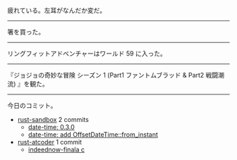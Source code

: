 疲れている。左耳がなんだか変だ。

---

箸を買った。

---

リングフィットアドベンチャーはワールド 59 に入った。

---

『ジョジョの奇妙な冒険 シーズン 1 (Part1 ファントムブラッド & Part2 戦闘潮流) 』を観た。

---

今日のコミット。

- [rust-sandbox](https://github.com/bouzuya/rust-sandbox) 2 commits
  - [date-time: 0.3.0](https://github.com/bouzuya/rust-sandbox/commit/5154ac7f500eda086c5fb48883ff56e908ec4d64)
  - [date-time: add OffsetDateTime::from_instant](https://github.com/bouzuya/rust-sandbox/commit/8765894e72c75d9e8f1a4c620f3af6f21c5cba06)
- [rust-atcoder](https://github.com/bouzuya/rust-atcoder) 1 commit
  - [indeednow-finala c](https://github.com/bouzuya/rust-atcoder/commit/e689e799ffb4e1288519d531d4702be6818c3b67)
